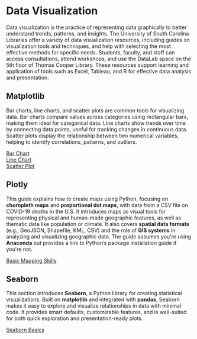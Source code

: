 # Data Visualization
Data visualization is the practice of representing data graphically to better understand trends, patterns, and insights. The University of South Carolina Libraries offer a variety of data visualization resources, including guides on visualization tools and techniques, and help with selecting the most effective methods for specific needs. Students, faculty, and staff can access consultations, attend workshops, and use the DataLab space on the 5th floor of Thomas Cooper Library. These resources support learning and application of tools such as Excel, Tableau, and R for effective data analysis and presentation.

## Matplotlib
Bar charts, line charts, and scatter plots are common tools for visualizing data. Bar charts compare values across categories using rectangular bars, making them ideal for categorical data. Line charts show trends over time by connecting data points, useful for tracking changes in continuous data. Scatter plots display the relationship between two numerical variables, helping to identify correlations, patterns, and outliers.

[Bar Chart](../Data_Visualization/BarChart.ipynb)
<br>
[Line Chart](../Data_Visualization/LineChart.ipynb)
<br>
[Scatter Plot](../Data_Visualization/ScatterPlot.ipynb)

## Plotly
This guide explains how to create maps using Python, focusing on **choropleth maps** and **proportional dot maps**, with data from a CSV file on COVID-19 deaths in the U.S. It introduces maps as visual tools for representing physical and human-made geographic features, as well as thematic data like population or climate. It also covers **spatial data formats** (e.g., GeoJSON, Shapefile, KML, CSV) and the role of **GIS systems** in analyzing and visualizing geographic data. The guide assumes you're using **Anaconda** but provides a link to Python’s package installation guide if you're not.

[Basic Mapping Skills](../Data_Visualization/Maps.ipynb)

## Seaborn
This section introduces **Seaborn**, a Python library for creating statistical visualizations. Built on **matplotlib** and integrated with **pandas**, Seaborn makes it easy to explore and visualize relationships in data with minimal code. It provides smart defaults, customizable features, and is well-suited for both quick exploration and presentation-ready plots.

[Seaborn Basics](../Data_Visualization/Seaborn_Basictutorial.ipynb)
